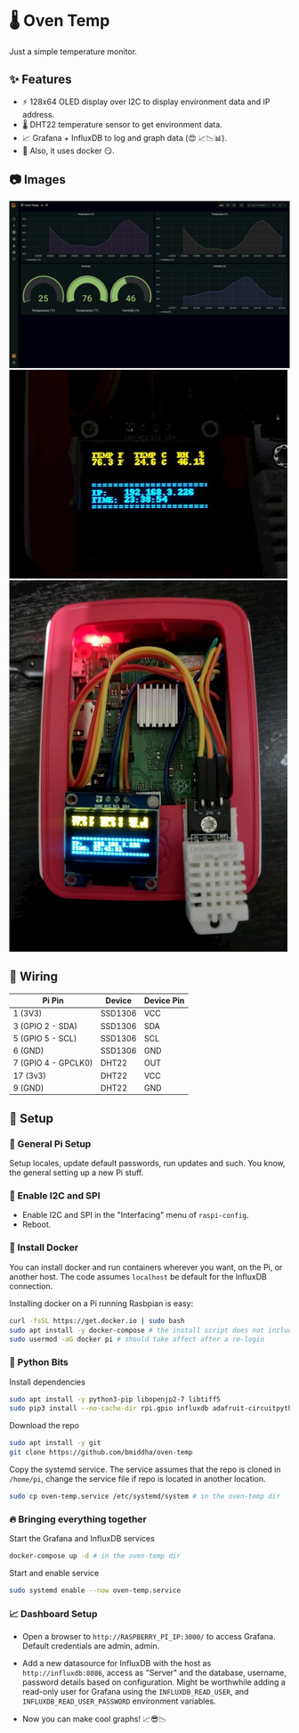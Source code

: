 # 🌡 Oven Temp

Just a simple temperature monitor.

## ✨ Features

- ⚡ 128x64 OLED display over I2C to display environment data and IP address.
- 🌡 DHT22 temperature sensor to get environment data.
- 📈 Grafana + InfluxDB to log and graph data (😍 📈📉📊).
- 🐳 Also, it uses docker 😏.

## 📷 Images

![dashboard](images/grafana.jpg)
![display](images/display.jpg)
![pi](images/pi.jpg)

## 🔌 Wiring

| Pi Pin              | Device  | Device Pin |
| ------------------- | ------- | ---------- |
| 1 (3V3)             | SSD1306 | VCC        |
| 3 (GPIO 2 - SDA)    | SSD1306 | SDA        |
| 5 (GPIO 5 - SCL)    | SSD1306 | SCL        |
| 6 (GND)             | SSD1306 | GND        |
| 7 (GPIO 4 - GPCLK0) | DHT22   | OUT        |
| 17 (3v3)            | DHT22   | VCC        |
| 9 (GND)             | DHT22   | GND        |

## 🔧 Setup

### 🥧 General Pi Setup

Setup locales, update default passwords, run updates and such. You know, the general setting up a new Pi stuff.

### 🚧 Enable I2C and SPI

- Enable I2C and SPI in the "Interfacing" menu of `raspi-config`.
- Reboot.

### 🐳 Install Docker

You can install docker and run containers wherever you want, on the Pi, or another host. The code assumes `localhost` be default for the InfluxDB connection.

Installing docker on a Pi running Rasbpian is easy:

```sh
curl -fsSL https://get.docker.io | sudo bash
sudo apt install -y docker-compose # the install script does not include compose :(
sudo usermod -aG docker pi # should take affect after a re-login
```

### 🐍 Python Bits

Install dependencies

```sh
sudo apt install -y python3-pip libopenjp2-7 libtiff5
sudo pip3 install --no-cache-dir rpi.gpio influxdb adafruit-circuitpython-ssd1306 Pillow Adafruit_DHT python-dotenv
```

Download the repo

```sh
sudo apt install -y git
git clone https://github.com/bmiddha/oven-temp
```

Copy the systemd service. The service assumes that the repo is cloned in `/home/pi`, change the service file if repo is located in another location.

```sh
sudo cp oven-temp.service /etc/systemd/system # in the oven-temp dir
```

### 🔥 Bringing everything together

Start the Grafana and InfluxDB services

```sh
docker-compose up -d # in the oven-temp dir
```

Start and enable service

```sh
sudo systemd enable --now oven-temp.service
```

### 📈 Dashboard Setup

- Open a browser to `http://RASPBERRY_PI_IP:3000/` to access Grafana. Default credentials are admin, admin.

- Add a new datasource for InfluxDB with the host as `http://influxdb:8086`, access as "Server" and the database, username, password details based on configuration. Might be worthwhile adding a read-only user for Grafana using the `INFLUXDB_READ_USER`, and `INFLUXDB_READ_USER_PASSWORD` environment variables.


- Now you can make cool graphs! 📈😎📉
